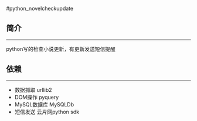 #python_novelcheckupdate

## 简介
--------------------------
python写的检查小说更新，有更新发送短信提醒

## 依赖
--------------------------
- 数据抓取 urllib2
- DOM操作 pyquery
- MySQL数据库 MySQLDb
- 短信发送 云片网python sdk